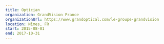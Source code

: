 ```yaml
---
title: Optician
organization: GrandVision France
organizationUrl: https://www.grandoptical.com/le-groupe-grandvision
location: Nîmes, FR
start: 2015-08-01
end: 2017-10-31
---
```

